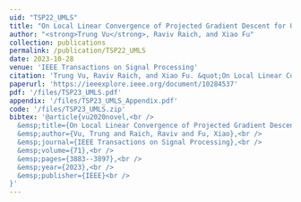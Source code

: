 ```yaml
---
uid: "TSP22_UMLS"
title: "On Local Linear Convergence of Projected Gradient Descent for Unit-Modulus Least Squares"
author: "<strong>Trung Vu</strong>, Raviv Raich, and Xiao Fu"
collection: publications
permalink: /publication/TSP22_UMLS
date: 2023-10-28
venue: 'IEEE Transactions on Signal Processing'
citation: 'Trung Vu, Raviv Raich, and Xiao Fu. &quot;On Local Linear Convergence of Projected Gradient Descent for Unit-Modulus Least Squares,&quot; IEEE Transactions on Signal Processing (2023).'
paperurl: 'https://ieeexplore.ieee.org/document/10284537'
pdf: '/files/TSP23_UMLS.pdf'
appendix: '/files/TSP23_UMLS_Appendix.pdf'
code: '/files/TSP23_UMLS.zip'
bibtex: '@article{vu2020novel,<br />
  &emsp;title={On Local Linear Convergence of Projected Gradient Descent for Unit-Modulus Least Squares},<br />
  &emsp;author={Vu, Trung and Raich, Raviv and Fu, Xiao},<br />
  &emsp;journal={IEEE Transactions on Signal Processing},<br />
  &emsp;volume={71},<br />
  &emsp;pages={3883--3897},<br />
  &emsp;year={2023},<br />
  &emsp;publisher={IEEE}<br />
}'
---
```

